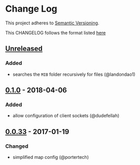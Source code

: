 # Change Log

This project adheres to [Semantic Versioning](http://semver.org/).

This CHANGELOG follows the format listed [here](https://github.com/sensu-plugins/community/blob/master/HOW_WE_CHANGELOG.md)

## [Unreleased]
### Added
- searches the `MIB` folder recursively for files (@landondao1)

## [0.1.0] - 2018-04-06
### Added
- allow configuration of client sockets (@dudefellah)

## [0.0.33] - 2017-01-19
### Changed
- simplified map config (@portertech)

[Unreleased]: https://github.com/sensu-plugins/sensu-extensions-snmp-trap/compare/0.2.0...HEAD
[0.2.0]: https://github.com/sensu-plugins/sensu-extensions-snmp-trap/compare/0.1.0...0.2.0
[0.1.0]: https://github.com/sensu-plugins/sensu-extensions-snmp-trap/compare/v0.0.33...0.1.0
[0.0.33]: https://github.com/sensu-plugins/sensu-extensions-snmp-trap/compare/v0.0.32...v0.0.33
[0.0.32]: https://github.com/sensu-plugins/sensu-extensions-snmp-trap/compare/v0.0.31...v0.0.32
[0.0.31]: https://github.com/sensu-plugins/sensu-extensions-snmp-trap/compare/v0.0.30...v0.0.31
[0.0.30]: https://github.com/sensu-plugins/sensu-extensions-snmp-trap/compare/v0.0.29...v0.0.30
[0.0.29]: https://github.com/sensu-plugins/sensu-extensions-snmp-trap/compare/v0.0.28...v0.0.29
[0.0.28]: https://github.com/sensu-plugins/sensu-extensions-snmp-trap/compare/v0.0.27...v0.0.28
[0.0.27]: https://github.com/sensu-plugins/sensu-extensions-snmp-trap/compare/v0.0.26...v0.0.27
[0.0.26]: https://github.com/sensu-plugins/sensu-extensions-snmp-trap/compare/v0.0.25...v0.0.26
[0.0.25]: https://github.com/sensu-plugins/sensu-extensions-snmp-trap/compare/v0.0.24...v0.0.25
[0.0.24]: https://github.com/sensu-plugins/sensu-extensions-snmp-trap/compare/v0.0.23...v0.0.24
[0.0.23]: https://github.com/sensu-plugins/sensu-extensions-snmp-trap/compare/v0.0.22...v0.0.23
[0.0.22]: https://github.com/sensu-plugins/sensu-extensions-snmp-trap/compare/v0.0.21...v0.0.22
[0.0.21]: https://github.com/sensu-plugins/sensu-extensions-snmp-trap/compare/v0.0.20...v0.0.21
[0.0.20]: https://github.com/sensu-plugins/sensu-extensions-snmp-trap/compare/v0.0.19...v0.0.20
[0.0.19]: https://github.com/sensu-plugins/sensu-extensions-snmp-trap/compare/v0.0.18...v0.0.19
[0.0.18]: https://github.com/sensu-plugins/sensu-extensions-snmp-trap/compare/v0.0.17...v0.0.18
[0.0.17]: https://github.com/sensu-plugins/sensu-extensions-snmp-trap/compare/v0.0.16...v0.0.17
[0.0.16]: https://github.com/sensu-plugins/sensu-extensions-snmp-trap/compare/v0.0.15...v0.0.16
[0.0.15]: https://github.com/sensu-plugins/sensu-extensions-snmp-trap/compare/v0.0.14...v0.0.15
[0.0.14]: https://github.com/sensu-plugins/sensu-extensions-snmp-trap/compare/v0.0.13...v0.0.14
[0.0.13]: https://github.com/sensu-plugins/sensu-extensions-snmp-trap/compare/v0.0.12...v0.0.13
[0.0.12]: https://github.com/sensu-plugins/sensu-extensions-snmp-trap/compare/v0.0.11...v0.0.12
[0.0.11]: https://github.com/sensu-plugins/sensu-extensions-snmp-trap/compare/v0.0.10...v0.0.11
[0.0.10]: https://github.com/sensu-plugins/sensu-extensions-snmp-trap/compare/v0.0.9...v0.0.10
[0.0.9]: https://github.com/sensu-plugins/sensu-extensions-snmp-trap/compare/v0.0.8...v0.0.9
[0.0.8]: https://github.com/sensu-plugins/sensu-extensions-snmp-trap/compare/v0.0.7...v0.0.8
[0.0.7]: https://github.com/sensu-plugins/sensu-extensions-snmp-trap/compare/v0.0.6...v0.0.7
[0.0.6]: https://github.com/sensu-plugins/sensu-extensions-snmp-trap/compare/v0.0.5...v0.0.6
[0.0.5]: https://github.com/sensu-plugins/sensu-extensions-snmp-trap/compare/v0.0.4...v0.0.5
[0.0.4]: https://github.com/sensu-plugins/sensu-extensions-snmp-trap/compare/v0.0.3...v0.0.4
[0.0.3]: https://github.com/sensu-plugins/sensu-extensions-snmp-trap/compare/v0.0.2...v0.0.3
[0.0.2]: https://github.com/sensu-plugins/sensu-extensions-snmp-trap/compare/v0.0.1...v0.0.2
